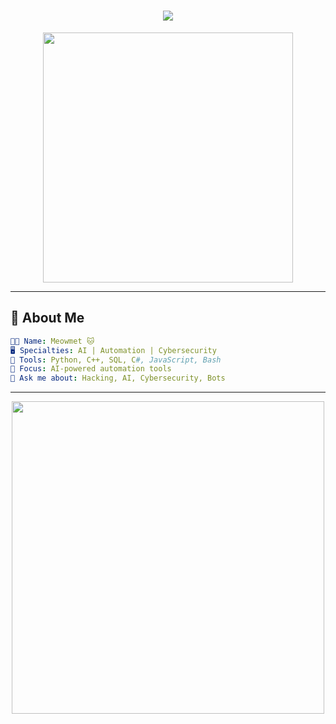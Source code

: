 

<h1 align="center">
  <img src="https://readme-typing-svg.herokuapp.com?font=Fira+Code&weight=600&size=30&duration=2000&pause=1000&color=00FF00&center=true&vCenter=true&width=600&lines=Welcome+:);AI+Automation+%7C+Cybersecurity+%7C+specific+apps+for+your+your+needs+;Meowking+the+Future+...+%F0%9F%90%B1%F0%9F%92%BB" />
</h1>

<p align="center">
  <img src="https://avatars.githubusercontent.com/u/74294784?v=4 " width="400"/>
</p>

---

## 🚀 **About Me**
```yaml
👨‍💻 Name: Meowmet 🐱
🖥️ Specialties: AI | Automation | Cybersecurity
🔧 Tools: Python, C++, SQL, C#, JavaScript, Bash
🎯 Focus: AI-powered automation tools
💬 Ask me about: Hacking, AI, Cybersecurity, Bots
```

---

<p align="center">
  <img src="https://media1.tenor.com/m/PLIr_VkF6ywAAAAd/ghostedvpn-hacker-cat.gif" width="500" />
</p>

